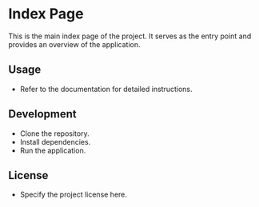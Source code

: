# Index Page

This is the main index page of the project. It serves as the entry point and provides an overview of the application.

## Usage
- Refer to the documentation for detailed instructions.

## Development
- Clone the repository.
- Install dependencies.
- Run the application.

## License
- Specify the project license here.